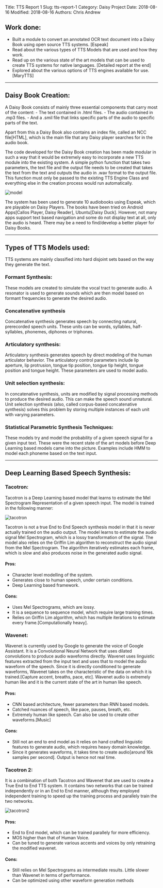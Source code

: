 Title: TTS Report 1
Slug: tts-report-1
Category: Daisy Project
Date: 2018-08-16
Modified: 2018-08-16
Authors: Chris Andrew

## Work done:
- Built a module to convert an annotated OCR text document into a Daisy Book using open source TTS systems. [Espeak]
- Read about the various types of TTS Models that are used and how they work.
- Read up on the various state of the art models that can be used to create TTS systems for native languages. [Detailed report at the end]
- Explored about the various options of TTS engines available for use. [MaryTTS]
-------

## Daisy Book Creation:
A Daisy Book consists of mainly three essential components that carry most of the content:
    - The text contained in .html files.
    - The audio contained in .mp3 files.
    - And a .smil file that links specific parts of the audio to specific parts of the text.

Apart from this a Daisy Book also contains an index file, called an NCC file[HTML], which is the main file that any Daisy player searches for in the audio book.

The code developed for the Daisy Book creation has been made modular in such a way that it would be extremely easy to incorporate a new TTS module into the existing system. A simple python function that takes two parameters, the text file and the output file needs to be created that takes the text from the text and outputs the audio in .wav format to the output file. This function must only be passed to the existing TTS Engine Class and everything else in the creation process would run automatically.

![model]({filename}/images/image1.png)

The system has been used to generate 10 audiobooks using Espeak, which are playable on Daisy Players. The books have been tried on Android Apps[Callos Player, Daisy Reader], Ubuntu[Daisy Duck]. However, not many apps support text based navigation and some do not display text at all, only the audio is heard. There may be a need to find/develop a better player for Daisy Books.

-----
## Types of TTS Models used:

TTS systems are mainly classified into hard disjoint sets based on the way they generate the text.

### Formant Synthesis:
These models are created to simulate the vocal tract to generate audio. A resonator is used to generate sounds which are then model based on formant frequencies to generate the desired audio.

### Concatenative synthesis
Concatenative synthesis generates speech by connecting natural, prerecorded speech units. These units can be words, syllables, half-syllables, phonemes, diphones or triphones.

### Articulatory synthesis:
Articulatory synthesis generates speech by direct modeling of the human articulator behavior. The articulatory control parameters include lip aperture, lip protrusion, tongue tip position, tongue tip height, tongue position and tongue height. These parameters are used to model audio.

### Unit selection synthesis:
In concatenative synthesis, units are modified by signal processing methods to produce the desired audio. This can make the speech sound unnatural. Unit selection synthesis (also, called corpus-based concatenative synthesis) solves this problem by storing multiple instances of each unit with varying parameters.


### Statistical Parametric Synthesis Techniques:
These models try and model the probability of a given speech signal for a given input text. These were the recent state of the art models before Deep Learning based models came into the picture. Examples include HMM to model each phoneme based on the text input.

----
## Deep Learning Based Speech Synthesis:
### Tacotron:
Tacotron is a Deep Learning based model that learns to estimate the Mel Spectrogram Representation of a given speech input. The model is trained in the following manner:

![tacotron]({filename}/images/image3.png)

Tacotron is not a true End to End Speech synthesis model in that it is never actually trained on the audio output. The model learns to estimate the audio signal Mel Spectrogram, which is a lossy transformation of the signal. The model also relies on the Griffin Lim algorithm to reconstruct the audio signal from the Mel Spectrogram. The algorithm iteratively estimates each frame, which is slow and also produces noise in the generated audio signal.

#### Pros:
- Character level modelling of the system.
- Generates close to human speech, under certain conditions.
- Deep Learning based framework.

#### Cons:
- Uses Mel Spectrograms, which are lossy.
- It is a sequence to sequence model, which require large training times.
- Relies on Griffin Lim algorithm, which has multiple iterations to estimate every frame.[Computationally heavy].

### Wavenet:
Wavenet is currently used by Google to generate the voice of Google Assistant. It is a Convolutional Neural Network that uses dilated convolutions to produce audio waveforms directly. Wavenet uses linguistic features extracted from the input text and uses that to model the audio waveform of the speech. Since it is directly conditioned to generate waveforms, Wavenet takes on the characteristic of the data on which it is trained.[Capture accent, breaths, pace, etc]. Wavenet audio is extremely human like and it is the current state of the art in human like speech.

#### Pros:
- CNN based architecture, fewer parameters than RNN based models.
- Catched nuances of speech, like pace, pauses, breath, etc.
- Extremely human like speech. Can also be used to create other waveforms.[Music]
#### Cons:
- Still not an end to end model as it relies on hand crafted linguistic features to generate audio, which requires heavy domain knowledge.
- Since it generates waveforms, it takes time to create audio[around 16k samples per second]. Output is hence not real time.


### Tacotron 2:
It is a combination of both Tacotron and Wavenet that are used to create a True End to End TTS system. It contains two networks that can be trained independently or in an End to End manner, although they employed independent training to speed up the training process and parallely train the two networks.

![tacotron2]({filename}/images/image2.png)

#### Pros:
- End to End model, which can be trained parallely for more efficiency.
- MOS higher than that of Human Voice.
- Can be tuned to generate various accents and voices by only retraining the modified wavenet.
#### Cons:
- Still relies on Mel Spectrograms as intermediate results.
Little slower than Wavenet in terms of performance.
- Can be optimized using other waveform generation methods
